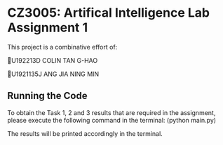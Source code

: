 # CZ3005: Artifical Intelligence Lab Assignment 1

This project is a combinative effort of:

👦U192213D COLIN TAN G-HAO

🧒U1921135J ANG JIA NING MIN

## Running the Code 

To obtain the Task 1, 2 and 3 results that are required in the assignment, 
please execute the following command in the terminal: 
(python main.py)

The results will be printed accordingly in the terminal.

